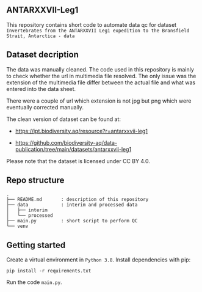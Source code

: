 ## ANTARXXVII-Leg1

This repository contains short code to automate data qc for dataset `Invertebrates from the ANTARXXVII Leg1 expedition to the Bransfield Strait, Antarctica - data`


## Dataset decription

The data was manually cleaned. The code used in this repository is mainly to check whether the url in multimedia file resolved. The only issue was the extension of the multimedia file differ between the actual file and what was entered into the data sheet. 

There were a couple of url which extension is not jpg but png which were eventually corrected manually.

The clean version of dataset can be found at: 

- https://ipt.biodiversity.aq/resource?r=antarxxvii-leg1

- https://github.com/biodiversity-aq/data-publication/tree/main/datasets/antarxxvii-leg1

Please note that the dataset is licensed under CC BY 4.0.


## Repo structure

```
.
├── README.md		: description of this repository
├── data			: interim and processed data
│   ├── interim
│   └── processed
├── main.py			: short script to perform QC
└── venv
```

## Getting started

Create a virtual environment in `Python 3.8`. Install dependencies with pip:

```
pip install -r requirements.txt
```

Run the code `main.py`.

